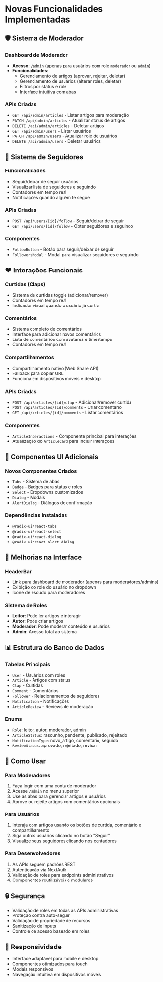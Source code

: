 # Novas Funcionalidades Implementadas

## 🛡️ Sistema de Moderador

### Dashboard de Moderador
- **Acesso**: `/admin` (apenas para usuários com role `moderador` ou `admin`)
- **Funcionalidades**:
  - Gerenciamento de artigos (aprovar, rejeitar, deletar)
  - Gerenciamento de usuários (alterar roles, deletar)
  - Filtros por status e role
  - Interface intuitiva com abas

### APIs Criadas
- `GET /api/admin/articles` - Listar artigos para moderação
- `PATCH /api/admin/articles` - Atualizar status de artigos
- `DELETE /api/admin/articles` - Deletar artigos
- `GET /api/admin/users` - Listar usuários
- `PATCH /api/admin/users` - Atualizar role de usuários
- `DELETE /api/admin/users` - Deletar usuários

## 👥 Sistema de Seguidores

### Funcionalidades
- Seguir/deixar de seguir usuários
- Visualizar lista de seguidores e seguindo
- Contadores em tempo real
- Notificações quando alguém te segue

### APIs Criadas
- `POST /api/users/[id]/follow` - Seguir/deixar de seguir
- `GET /api/users/[id]/follow` - Obter seguidores e seguindo

### Componentes
- `FollowButton` - Botão para seguir/deixar de seguir
- `FollowersModal` - Modal para visualizar seguidores e seguindo

## ❤️ Interações Funcionais

### Curtidas (Claps)
- Sistema de curtidas toggle (adicionar/remover)
- Contadores em tempo real
- Indicador visual quando o usuário já curtiu

### Comentários
- Sistema completo de comentários
- Interface para adicionar novos comentários
- Lista de comentários com avatares e timestamps
- Contadores em tempo real

### Compartilhamentos
- Compartilhamento nativo (Web Share API)
- Fallback para copiar URL
- Funciona em dispositivos móveis e desktop

### APIs Criadas
- `POST /api/articles/[id]/clap` - Adicionar/remover curtida
- `POST /api/articles/[id]/comments` - Criar comentário
- `GET /api/articles/[id]/comments` - Listar comentários

### Componentes
- `ArticleInteractions` - Componente principal para interações
- Atualização do `ArticleCard` para incluir interações

## 🔧 Componentes UI Adicionais

### Novos Componentes Criados
- `Tabs` - Sistema de abas
- `Badge` - Badges para status e roles
- `Select` - Dropdowns customizados
- `Dialog` - Modais
- `AlertDialog` - Diálogos de confirmação

### Dependências Instaladas
- `@radix-ui/react-tabs`
- `@radix-ui/react-select`
- `@radix-ui/react-dialog`
- `@radix-ui/react-alert-dialog`

## 🎨 Melhorias na Interface

### HeaderBar
- Link para dashboard de moderador (apenas para moderadores/admins)
- Exibição do role do usuário no dropdown
- Ícone de escudo para moderadores

### Sistema de Roles
- **Leitor**: Pode ler artigos e interagir
- **Autor**: Pode criar artigos
- **Moderador**: Pode moderar conteúdo e usuários
- **Admin**: Acesso total ao sistema

## 📊 Estrutura do Banco de Dados

### Tabelas Principais
- `User` - Usuários com roles
- `Article` - Artigos com status
- `Clap` - Curtidas
- `Comment` - Comentários
- `Follower` - Relacionamentos de seguidores
- `Notification` - Notificações
- `ArticleReview` - Reviews de moderação

### Enums
- `Role`: leitor, autor, moderador, admin
- `ArticleStatus`: rascunho, pendente, publicado, rejeitado
- `NotificationType`: novo_artigo, comentario, seguido
- `ReviewStatus`: aprovado, rejeitado, revisar

## 🚀 Como Usar

### Para Moderadores
1. Faça login com uma conta de moderador
2. Acesse `/admin` no menu superior
3. Use as abas para gerenciar artigos e usuários
4. Aprove ou rejeite artigos com comentários opcionais

### Para Usuários
1. Interaja com artigos usando os botões de curtida, comentário e compartilhamento
2. Siga outros usuários clicando no botão "Seguir"
3. Visualize seus seguidores clicando nos contadores

### Para Desenvolvedores
1. As APIs seguem padrões REST
2. Autenticação via NextAuth
3. Validação de roles para endpoints administrativos
4. Componentes reutilizáveis e modulares

## 🔒 Segurança

- Validação de roles em todas as APIs administrativas
- Proteção contra auto-seguir
- Validação de propriedade de recursos
- Sanitização de inputs
- Controle de acesso baseado em roles

## 📱 Responsividade

- Interface adaptável para mobile e desktop
- Componentes otimizados para touch
- Modais responsivos
- Navegação intuitiva em dispositivos móveis 